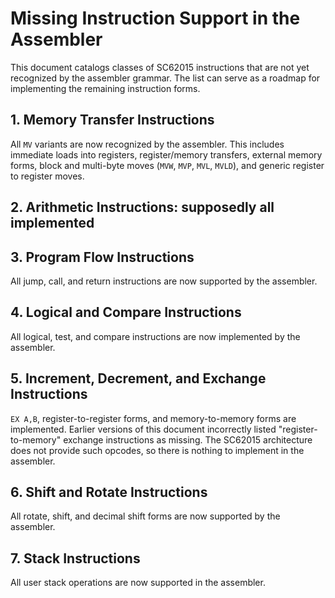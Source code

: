 # Missing Instruction Support in the Assembler

This document catalogs classes of SC62015 instructions that are not yet recognized by the assembler grammar. The list can serve as a roadmap for implementing the remaining instruction forms.

## 1. Memory Transfer Instructions
All `MV` variants are now recognized by the assembler. This includes immediate
loads into registers, register/memory transfers, external memory forms, block
and multi-byte moves (`MVW`, `MVP`, `MVL`, `MVLD`), and generic register to
register moves.

## 2. Arithmetic Instructions: supposedly all implemented

## 3. Program Flow Instructions
All jump, call, and return instructions are now supported by the assembler.

## 4. Logical and Compare Instructions
All logical, test, and compare instructions are now implemented by the assembler.

## 5. Increment, Decrement, and Exchange Instructions
`EX A,B`, register-to-register forms, and memory-to-memory forms are implemented.
Earlier versions of this document incorrectly listed "register-to-memory"
exchange instructions as missing. The SC62015 architecture does not provide
such opcodes, so there is nothing to implement in the assembler.

## 6. Shift and Rotate Instructions
All rotate, shift, and decimal shift forms are now supported by the assembler.

## 7. Stack Instructions
All user stack operations are now supported in the assembler.

